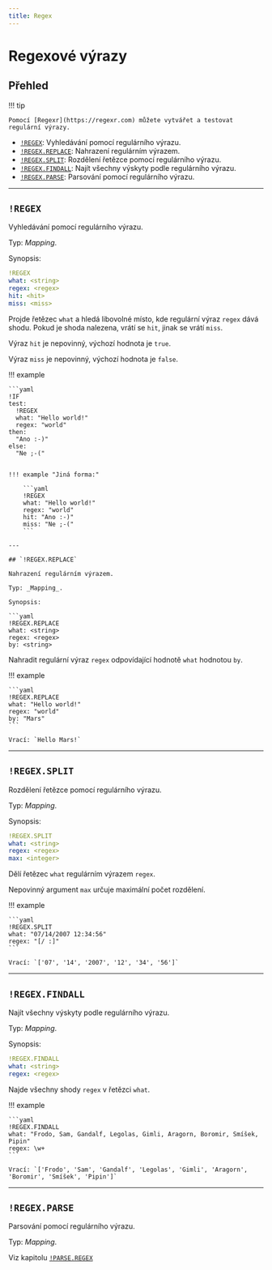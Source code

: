 ```yaml
---
title: Regex
---
```


# Regexové výrazy

## Přehled

!!! tip

    Pomocí [Regexr](https://regexr.com) můžete vytvářet a testovat regulární výrazy.


* [`!REGEX`](#regex): Vyhledávání pomocí regulárního výrazu.
* [`!REGEX.REPLACE`](#regexreplace): Nahrazení regulárním výrazem.
* [`!REGEX.SPLIT`](#regexsplit): Rozdělení řetězce pomocí regulárního výrazu.
* [`!REGEX.FINDALL`](#regexfindall): Najít všechny výskyty podle regulárního výrazu.
* [`!REGEX.PARSE`](#regexparse): Parsování pomocí regulárního výrazu.


---

## `!REGEX`

Vyhledávání pomocí regulárního výrazu.

Typ: _Mapping_.

Synopsis:

```yaml
!REGEX
what: <string>
regex: <regex>
hit: <hit>
miss: <miss>
```

Projde řetězec `what` a hledá libovolné místo, kde regulární výraz `regex` dává shodu.
Pokud je shoda nalezena, vrátí se `hit`, jinak se vrátí `miss`.
  
Výraz `hit` je nepovinný, výchozí hodnota je `true`.
  
Výraz `miss` je nepovinný, výchozí hodnota je `false`.


!!! example

    ```yaml
    !IF
    test:
      !REGEX
      what: "Hello world!"
      regex: "world"
    then:
      "Ano :-)"
    else:
      "Ne ;-("
```

!!! example "Jiná forma:"

    ```yaml
    !REGEX
    what: "Hello world!"
    regex: "world"
    hit: "Ano :-)"
    miss: "Ne ;-("
    ```

--- 

## `!REGEX.REPLACE`

Nahrazení regulárním výrazem.

Typ: _Mapping_.

Synopsis:

```yaml
!REGEX.REPLACE
what: <string>
regex: <regex>
by: <string>
```

Nahradit regulární výraz `regex` odpovídající hodnotě `what` hodnotou `by`.


!!! example

    ```yaml
    !REGEX.REPLACE
    what: "Hello world!"
    regex: "world"
    by: "Mars"
    ```

    Vrací: `Hello Mars!`

---

## `!REGEX.SPLIT`

Rozdělení řetězce pomocí regulárního výrazu.

Typ: _Mapping_.

Synopsis:

```yaml
!REGEX.SPLIT
what: <string>
regex: <regex>
max: <integer>
```

Dělí řetězec `what` regulárním výrazem `regex`.

Nepovinný argument `max` určuje maximální počet rozdělení.


!!! example

    ```yaml
    !REGEX.SPLIT
    what: "07/14/2007 12:34:56"
    regex: "[/ :]"
    ```

    Vrací: `['07', '14', '2007', '12', '34', '56']`

---

## `!REGEX.FINDALL`

Najít všechny výskyty podle regulárního výrazu.

Typ: _Mapping_.

Synopsis:

```yaml
!REGEX.FINDALL
what: <string>
regex: <regex>
```

Najde všechny shody `regex` v řetězci `what`.

!!! example

    ```yaml
    !REGEX.FINDALL
    what: "Frodo, Sam, Gandalf, Legolas, Gimli, Aragorn, Boromir, Smíšek, Pipin"
    regex: \w+
    ```

    Vrací: `['Frodo', 'Sam', 'Gandalf', 'Legolas', 'Gimli', 'Aragorn', 'Boromir', 'Smíšek', 'Pipin']`

---

## `!REGEX.PARSE`

Parsování pomocí regulárního výrazu.

Typ: _Mapping_.

Viz kapitolu [`!PARSE.REGEX`](./parsec/parser.md/#parseregex)
